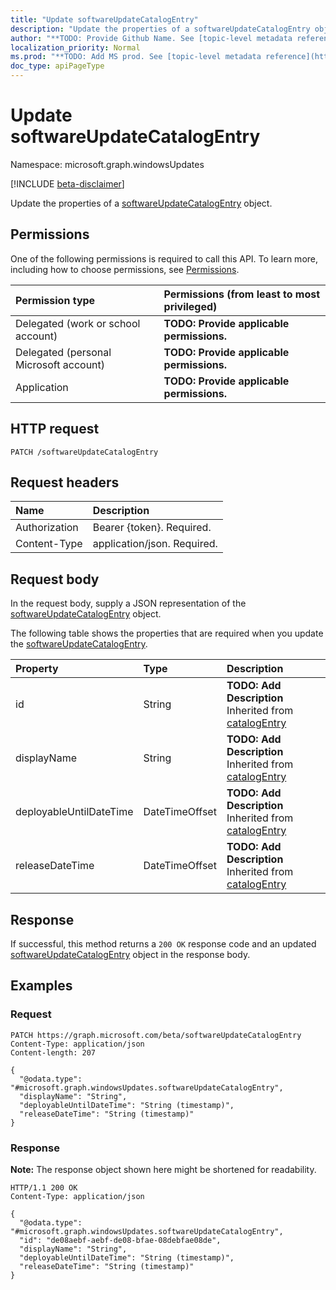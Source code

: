```yaml
---
title: "Update softwareUpdateCatalogEntry"
description: "Update the properties of a softwareUpdateCatalogEntry object."
author: "**TODO: Provide Github Name. See [topic-level metadata reference](https://msgo.azurewebsites.net/add/document/guidelines/metadata.html#topic-level-metadata)**"
localization_priority: Normal
ms.prod: "**TODO: Add MS prod. See [topic-level metadata reference](https://msgo.azurewebsites.net/add/document/guidelines/metadata.html#topic-level-metadata)**"
doc_type: apiPageType
---
```


# Update softwareUpdateCatalogEntry
Namespace: microsoft.graph.windowsUpdates

[!INCLUDE [beta-disclaimer](../../includes/beta-disclaimer.md)]

Update the properties of a [softwareUpdateCatalogEntry](../resources/windowsupdates-softwareupdatecatalogentry.md) object.

## Permissions
One of the following permissions is required to call this API. To learn more, including how to choose permissions, see [Permissions](/graph/permissions-reference).

|Permission type|Permissions (from least to most privileged)|
|:---|:---|
|Delegated (work or school account)|**TODO: Provide applicable permissions.**|
|Delegated (personal Microsoft account)|**TODO: Provide applicable permissions.**|
|Application|**TODO: Provide applicable permissions.**|

## HTTP request

<!-- {
  "blockType": "ignored"
}
-->
``` http
PATCH /softwareUpdateCatalogEntry
```

## Request headers
|Name|Description|
|:---|:---|
|Authorization|Bearer {token}. Required.|
|Content-Type|application/json. Required.|

## Request body
In the request body, supply a JSON representation of the [softwareUpdateCatalogEntry](../resources/windowsupdates-softwareupdatecatalogentry.md) object.

The following table shows the properties that are required when you update the [softwareUpdateCatalogEntry](../resources/windowsupdates-softwareupdatecatalogentry.md).

|Property|Type|Description|
|:---|:---|:---|
|id|String|**TODO: Add Description** Inherited from [catalogEntry](../resources/windowsupdates-catalogentry.md)|
|displayName|String|**TODO: Add Description** Inherited from [catalogEntry](../resources/windowsupdates-catalogentry.md)|
|deployableUntilDateTime|DateTimeOffset|**TODO: Add Description** Inherited from [catalogEntry](../resources/windowsupdates-catalogentry.md)|
|releaseDateTime|DateTimeOffset|**TODO: Add Description** Inherited from [catalogEntry](../resources/windowsupdates-catalogentry.md)|



## Response

If successful, this method returns a `200 OK` response code and an updated [softwareUpdateCatalogEntry](../resources/windowsupdates-softwareupdatecatalogentry.md) object in the response body.

## Examples

### Request
<!-- {
  "blockType": "request",
  "name": "update_softwareupdatecatalogentry"
}
-->
``` http
PATCH https://graph.microsoft.com/beta/softwareUpdateCatalogEntry
Content-Type: application/json
Content-length: 207

{
  "@odata.type": "#microsoft.graph.windowsUpdates.softwareUpdateCatalogEntry",
  "displayName": "String",
  "deployableUntilDateTime": "String (timestamp)",
  "releaseDateTime": "String (timestamp)"
}
```


### Response
**Note:** The response object shown here might be shortened for readability.
<!-- {
  "blockType": "response",
  "truncated": true
}
-->
``` http
HTTP/1.1 200 OK
Content-Type: application/json

{
  "@odata.type": "#microsoft.graph.windowsUpdates.softwareUpdateCatalogEntry",
  "id": "de08aebf-aebf-de08-bfae-08debfae08de",
  "displayName": "String",
  "deployableUntilDateTime": "String (timestamp)",
  "releaseDateTime": "String (timestamp)"
}
```

